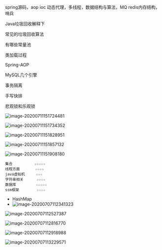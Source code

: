  spring源码，aop ioc 动态代理，多线程，数据结构与算法，MQ redis内存结构，哨兵

Java垃圾回收解释下

常见的垃圾回收算法

有哪些常量池

类加载过程

Spring-AOP

MySQL几个引擎

事务隔离

手写快排

悲观锁和乐观锁



![image-20200711151724481](C:\Users\15371\AppData\Roaming\Typora\typora-user-images\image-20200711151724481.png)



![image-20200711151734352](C:\Users\15371\AppData\Roaming\Typora\typora-user-images\image-20200711151734352.png)





![image-20200711151828951](C:\Users\15371\AppData\Roaming\Typora\typora-user-images\image-20200711151828951.png)



![image-20200711151857132](C:\Users\15371\AppData\Roaming\Typora\typora-user-images\image-20200711151857132.png)



![image-20200711151908180](C:\Users\15371\AppData\Roaming\Typora\typora-user-images\image-20200711151908180.png)



~~~mrkdown
集合 			☆☆☆☆☆
线程方面	   ☆☆☆☆
java虚拟机		☆☆☆
字符串相关	   ☆☆☆☆
数据库			☆☆☆☆☆
ssm框架		 ☆☆☆☆
~~~

- HashMap
- ![image-20200707112341323](C:\Users\15371\AppData\Roaming\Typora\typora-user-images\image-20200707112341323.png)

![image-20200707112527387](C:\Users\15371\AppData\Roaming\Typora\typora-user-images\image-20200707112527387.png)

![image-20200707112816770](C:\Users\15371\AppData\Roaming\Typora\typora-user-images\image-20200707112816770.png)

![image-20200707112918988](C:\Users\15371\AppData\Roaming\Typora\typora-user-images\image-20200707112918988.png)

![image-20200707113229571](C:\Users\15371\AppData\Roaming\Typora\typora-user-images\image-20200707113229571.png)